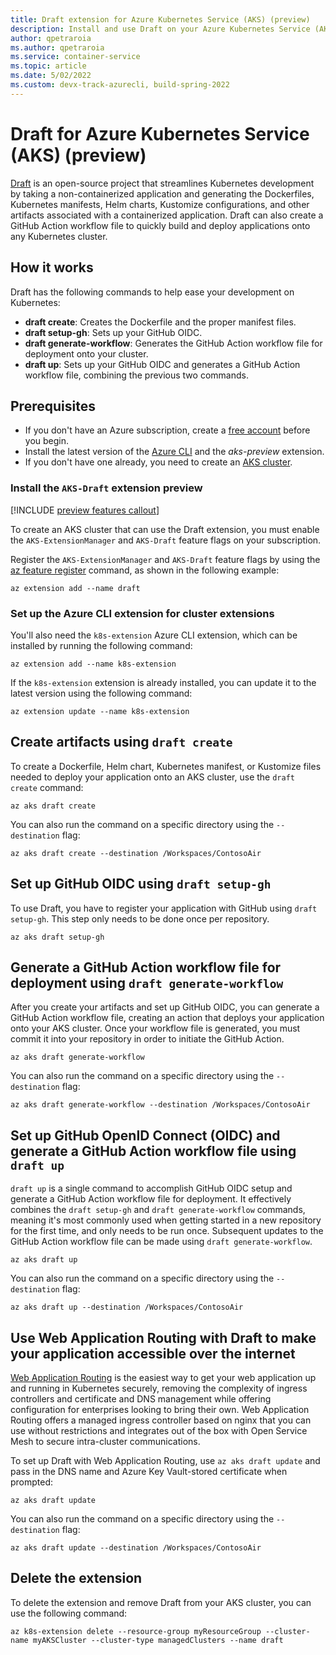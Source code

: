 ```yaml
---
title: Draft extension for Azure Kubernetes Service (AKS) (preview)
description: Install and use Draft on your Azure Kubernetes Service (AKS) cluster using the Draft extension.
author: qpetraroia
ms.author: qpetraroia
ms.service: container-service
ms.topic: article
ms.date: 5/02/2022
ms.custom: devx-track-azurecli, build-spring-2022
---
```


# Draft for Azure Kubernetes Service (AKS) (preview)

[Draft](https://github.com/Azure/draft) is an open-source project that streamlines Kubernetes development by taking a non-containerized application and generating the Dockerfiles, Kubernetes manifests, Helm charts, Kustomize configurations, and other artifacts associated with a containerized application. Draft can also create a GitHub Action workflow file to quickly build and deploy applications onto any Kubernetes cluster.

## How it works

Draft has the following commands to help ease your development on Kubernetes:

- **draft create**: Creates the Dockerfile and the proper manifest files.
- **draft setup-gh**: Sets up your GitHub OIDC.
- **draft generate-workflow**: Generates the GitHub Action workflow file for deployment onto your cluster.
- **draft up**: Sets up your GitHub OIDC and generates a GitHub Action workflow file, combining the previous two commands.

## Prerequisites

- If you don't have an Azure subscription, create a [free account](https://azure.microsoft.com/free/?WT.mc_id=A261C142F) before you begin.
- Install the latest version of the [Azure CLI](/cli/azure/install-azure-cli-windows) and the *aks-preview* extension.
- If you don't have one already, you need to create an [AKS cluster][deploy-cluster].

### Install the `AKS-Draft` extension preview

[!INCLUDE [preview features callout](./includes/preview/preview-callout.md)]

To create an AKS cluster that can use the Draft extension, you must enable the `AKS-ExtensionManager` and `AKS-Draft` feature flags on your subscription.

Register the `AKS-ExtensionManager` and `AKS-Draft` feature flags by using the [az feature register][az-feature-register] command, as shown in the following example:

```azurecli-interactive
az extension add --name draft
```

### Set up the Azure CLI extension for cluster extensions

You'll also need the `k8s-extension` Azure CLI extension, which can be installed by running the following command:
  
```azurecli-interactive
az extension add --name k8s-extension
```

If the `k8s-extension` extension is already installed, you can update it to the latest version using the following command:

```azurecli-interactive
az extension update --name k8s-extension
```

## Create artifacts using `draft create`

To create a Dockerfile, Helm chart, Kubernetes manifest, or Kustomize files needed to deploy your application onto an AKS cluster, use the `draft create` command:

```azure-cli-interactive
az aks draft create
```

You can also run the command on a specific directory using the `--destination` flag:

```azure-cli-interactive
az aks draft create --destination /Workspaces/ContosoAir
```

## Set up GitHub OIDC using `draft setup-gh`

To use Draft, you have to register your application with GitHub using `draft setup-gh`. This step only needs to be done once per repository.

```azure-cli-interactive
az aks draft setup-gh
```

## Generate a GitHub Action workflow file for deployment using `draft generate-workflow`

After you create your artifacts and set up GitHub OIDC, you can generate a GitHub Action workflow file, creating an action that deploys your application onto your AKS cluster. Once your workflow file is generated, you must commit it into your repository in order to initiate the GitHub Action.

```azure-cli-interactive
az aks draft generate-workflow
```

You can also run the command on a specific directory using the `--destination` flag:

```azure-cli-interactive
az aks draft generate-workflow --destination /Workspaces/ContosoAir
```

## Set up GitHub OpenID Connect (OIDC) and generate a GitHub Action workflow file using `draft up`

`draft up` is a single command to accomplish GitHub OIDC setup and generate a GitHub Action workflow file for deployment. It effectively combines the `draft setup-gh` and `draft generate-workflow` commands, meaning it's most commonly used when getting started in a new repository for the first time, and only needs to be run once. Subsequent updates to the GitHub Action workflow file can be made using `draft generate-workflow`.

```azure-cli-interactive
az aks draft up
```

You can also run the command on a specific directory using the `--destination` flag:

```azure-cli-interactive
az aks draft up --destination /Workspaces/ContosoAir
```

## Use Web Application Routing with Draft to make your application accessible over the internet

[Web Application Routing][web-app-routing] is the easiest way to get your web application up and running in Kubernetes securely, removing the complexity of ingress controllers and certificate and DNS management while offering configuration for enterprises looking to bring their own. Web Application Routing offers a managed ingress controller based on nginx that you can use without restrictions and integrates out of the box with Open Service Mesh to secure intra-cluster communications.

To set up Draft with Web Application Routing, use `az aks draft update` and pass in the DNS name and Azure Key Vault-stored certificate when prompted:

```azure-cli-interactive
az aks draft update
```

You can also run the command on a specific directory using the `--destination` flag:

```azure-cli-interactive
az aks draft update --destination /Workspaces/ContosoAir
```

## Delete the extension

To delete the extension and remove Draft from your AKS cluster, you can use the following command: 

```azure-cli-interactive
az k8s-extension delete --resource-group myResourceGroup --cluster-name myAKSCluster --cluster-type managedClusters --name draft
```

<!-- LINKS INTERNAL -->
[deploy-cluster]: ./tutorial-kubernetes-deploy-cluster.md
[az-feature-register]: /cli/azure/feature#az-feature-register
[az-feature-list]: /cli/azure/feature#az-feature-list
[az-provider-register]: /cli/azure/provider#az-provider-register
[sample-application]: ./quickstart-dapr.md
[k8s-version-support-policy]: ./supported-kubernetes-versions.md?tabs=azure-cli#kubernetes-version-support-policy
[web-app-routing]: web-app-routing.md